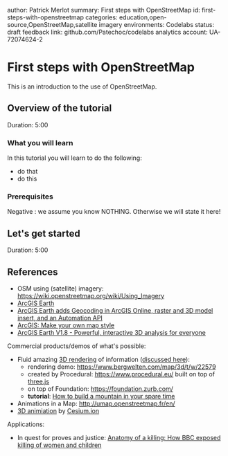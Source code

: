 author:            Patrick Merlot
summary:           First steps with OpenStreetMap
id:                first-steps-with-openstreetmap
categories:        education,open-source,OpenStreetMap,satellite imagery
environments:      Codelabs
status:            draft
feedback link:     github.com/Patechoc/codelabs
analytics account: UA-72074624-2

# First steps with OpenStreetMap

This is an introduction to the use of OpenStreetMap.


## Overview of the tutorial
Duration: 5:00


### What you will learn

In this tutorial you will learn to do the following:

* do that
* do this

### Prerequisites

Negative
: we assume you know NOTHING. Otherwise we will state it here!


## Let's get started
Duration: 5:00



## References

- OSM using (satellite) imagery: https://wiki.openstreetmap.org/wiki/Using_Imagery
- [ArcGIS Earth](https://www.esri.com/en-us/arcgis/products/arcgis-earth)
- [ArcGIS Earth adds Geocoding in ArcGIS Online, raster and 3D model insert, and an Automation API](https://www.esri.com/arcgis-blog/products/arcgis-earth/3d-gis/arcgis-earth-adds-geocoding-in-arcgis-online-raster-and-3d-model-insert-and-an-automation-api/)
- [ArcGIS: Make your own map style](https://www.esri.com/arcgis-blog/products/arcgis-online/mapping/make-your-own-map-style/)
- [ArcGIS Earth V1.8 - Powerful, interactive 3D analysis for everyone](https://www.esri.com/arcgis-blog/products/arcgis-earth/3d-gis/introducing-arcgis-earth-v1-8-powerful-interactive-3d-analysis-for-everyone/)

Commercial products/demos of what's possible:

- Fluid amazing [3D rendering](https://www.bergwelten.com/map/3d/t/w/22579) of information ([discussed here](https://help.openstreetmap.org/questions/66711/this-dynamic-3d-map-uses-openstreetmap-too-what-tools-can-create-such-a-map)):
  - rendering demo: https://www.bergwelten.com/map/3d/t/w/22579
  - created by Procedural: https://www.procedural.eu/ built on top of [three.js](https://threejs.org/)
  - on top of Foundation: https://foundation.zurb.com/
  - **tutorial**: [How to build a mountain in your spare time](http://felixpalmer.github.io/piste.io-talk)
- Animations in a Map: http://umap.openstreetmap.fr/en/
- [3D animiation](https://2016-09-15-obere-firstalm.glitch.me/) by [Cesium.ion](https://cesium.com/)


Applications:
- In quest for proves and justice: [Anatomy of a killing: How BBC exposed killing of women and children](https://www.youtube.com/watch?v=rvE56R2Vowg)